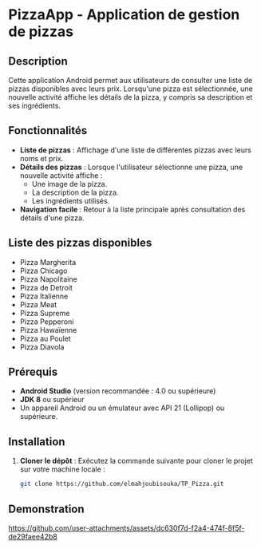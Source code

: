 # PizzaApp - Application de gestion de pizzas

## Description
Cette application Android permet aux utilisateurs de consulter une liste de pizzas disponibles avec leurs prix. Lorsqu'une pizza est sélectionnée, une nouvelle activité affiche les détails de la pizza, y compris sa description et ses ingrédients.

## Fonctionnalités
- **Liste de pizzas** : Affichage d'une liste de différentes pizzas avec leurs noms et prix.
- **Détails des pizzas** : Lorsque l'utilisateur sélectionne une pizza, une nouvelle activité affiche :
  - Une image de la pizza.
  - La description de la pizza.
  - Les ingrédients utilisés.
- **Navigation facile** : Retour à la liste principale après consultation des détails d'une pizza.

## Liste des pizzas disponibles
- Pizza Margherita
- Pizza Chicago
- Pizza Napolitaine
- Pizza de Detroit
- Pizza Italienne
- Pizza Meat
- Pizza Supreme
- Pizza Pepperoni
- Pizza Hawaïenne
- Pizza au Poulet
- Pizza Diavola

## Prérequis
- **Android Studio** (version recommandée : 4.0 ou supérieure)
- **JDK 8** ou supérieur
- Un appareil Android ou un émulateur avec API 21 (Lollipop) ou supérieure.

## Installation
1. **Cloner le dépôt** :
   Exécutez la commande suivante pour cloner le projet sur votre machine locale :
   ```bash
   git clone https://github.com/elmahjoubisouka/TP_Pizza.git
## Demonstration
https://github.com/user-attachments/assets/dc630f7d-f2a4-474f-8f5f-de29faee42b8

